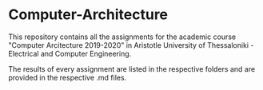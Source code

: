 # Computer-Architecture
This repository contains all the assignments for the academic course "Computer Arcitecture 2019-2020" in Aristotle University of Thessaloniki - Electrical and Computer Engineering.

The results of every assignment are listed in the respective folders and are provided in the respective .md files.

